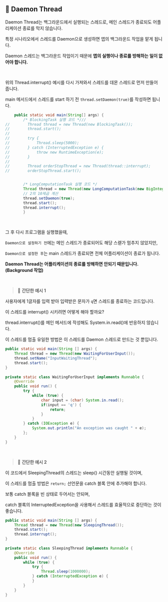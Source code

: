## 📘 Daemon Thread

Daemon Thread는 백그라운드에서 실행되는 스레드로, 메인 스레드가 종료되도 어플리케이션 종료를 막지 않습니다.

특정 시나리오에서 스레드를 Daemon으로 생성하면 앱의 백그라운드 작업을 맡게 됩니다.

Daemon 스레드는 백그라운드 작업이기 때문에 **앱의 실행이나 종료를 방해하는 일이 없어야 합니다.**

<br>

위의 Thread.interrupt() 예시를 다시 가져와서 스레드를 데몬 스레드로 먼저 만들어 줍니다.

main 메서드에서 스레드를 start 하기 전 `thread.setDaemon(true)`를 작성하면 됩니다.

```java
    public static void main(String[] args) {
        /* BlockingTask 실행 코드 *///        
//        Thread thread = new Thread(new BlockingTask());  
//        thread.start();  
//  
//        try {  
//            Thread.sleep(5000);  
//        } catch (InterruptedException e) {  
//            throw new RuntimeException(e);  
//        }  
//  
//        Thread orderStopThread = new Thread(thread::interrupt);  
//        orderStopThread.start();  


        /* LongComputationTask 실행 코드 */
        Thread thread = new Thread(new LongComputationTask(new BigInteger("200000"), new BigInteger("10000000")));
        // 2의 10제곱 계산  
        thread.setDaemon(true);
        thread.start();
        thread.interrupt();
        }
```

<br>

그 후 다시 프로그램을 실행했을때,

`Daemon으로 설정하기 전`에는 메인 스레드가 종료되어도 해당 스렏가 멈추지 않았지만,

`Daemon으로 설정한 후`는 main 스레드가 종료되면 전체 어플리케이션이 종료가 됩니다.

**Daemon Thread는 어플리케이션의 종료를 방해하면 안되기 때문입니다. (Background 작업)**

<br>

> 📌 **간단한 예시 1**

사용자에게 1글자를 입력 받아 입력받은 문자가 `q`면 스레드를 종료하는 코드입니다.

이 스레드를 interrupt() 시키려면 어떻게 해야 할까요?

thread.interrupt()를 메인 메서드에 작성해도 System.in.read()에 반응하지 않습니다.

이 스레드를 멈출 유일한 방법은 이 스레드를 Daemon 스레드로 만드는 것 뿐입니다.

```java
public static void main(String [] args) {  
    Thread thread = new Thread(new WaitingForUserInput());  
    thread.setName("InputWaitingThread");  
    thread.start();  
}  
  
private static class WaitingForUserInput implements Runnable {  
    @Override  
    public void run() {  
        try {  
            while (true) {  
                char input = (char) System.in.read();  
                if(input == 'q') {  
                    return;  
                }  
            }  
        } catch (IOException e) {  
            System.out.println("An exception was caught " + e);  
        };  
    }  
}
```

<br>

> 📌 **간단한 예시 2**

이 코드에서 SleepingThread의 스레드는 sleep() 시간동안 실행될 것이며,

이 스레드를 멈출 방법은 `return;` 선언문을 catch 블록 안에 추가해야 합니다.

보통 catch 블록을 빈 상태로 두어서는 안되며,

catch 블록의 InterruptedException을 사용해서 스레드를 효율적으로 중단하는 것이 좋습니다.

```java
public static void main(String [] args) {  
    Thread thread = new Thread(new SleepingThread());  
    thread.start();  
    thread.interrupt();  
}  
  
private static class SleepingThread implements Runnable {  
    @Override  
    public void run() {  
        while (true) {  
            try {  
                Thread.sleep(1000000);  
            } catch (InterruptedException e) {  
            }  
        }  
    }  
}
```